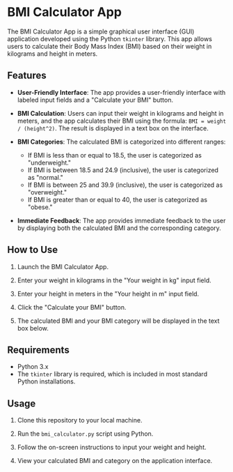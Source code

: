 # BMI Calculator App

The BMI Calculator App is a simple graphical user interface (GUI) application developed using the Python `tkinter` library. This app allows users to calculate their Body Mass Index (BMI) based on their weight in kilograms and height in meters.

## Features

- **User-Friendly Interface**: The app provides a user-friendly interface with labeled input fields and a "Calculate your BMI" button.

- **BMI Calculation**: Users can input their weight in kilograms and height in meters, and the app calculates their BMI using the formula: `BMI = weight / (height^2)`. The result is displayed in a text box on the interface.

- **BMI Categories**: The calculated BMI is categorized into different ranges:
  - If BMI is less than or equal to 18.5, the user is categorized as "underweight."
  - If BMI is between 18.5 and 24.9 (inclusive), the user is categorized as "normal."
  - If BMI is between 25 and 39.9 (inclusive), the user is categorized as "overweight."
  - If BMI is greater than or equal to 40, the user is categorized as "obese."

- **Immediate Feedback**: The app provides immediate feedback to the user by displaying both the calculated BMI and the corresponding category.

## How to Use

1. Launch the BMI Calculator App.

2. Enter your weight in kilograms in the "Your weight in kg" input field.

3. Enter your height in meters in the "Your height in m" input field.

4. Click the "Calculate your BMI" button.

5. The calculated BMI and your BMI category will be displayed in the text box below.

## Requirements

- Python 3.x
- The `tkinter` library is required, which is included in most standard Python installations.

## Usage

1. Clone this repository to your local machine.

2. Run the `bmi_calculator.py` script using Python.

3. Follow the on-screen instructions to input your weight and height.

4. View your calculated BMI and category on the application interface.
